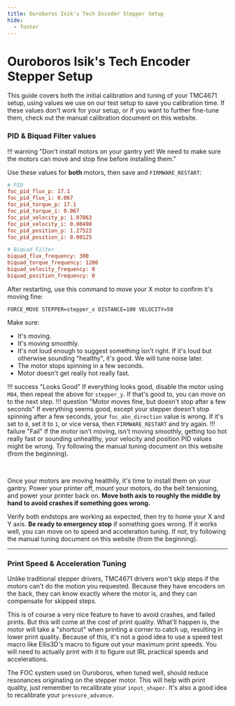 ```yaml
---
title: Ouroboros Isik's Tech Encoder Stepper Setup
hide:
  - footer
---
```


# Ouroboros Isik's Tech Encoder Stepper Setup

This guide covers both the initial calibration and tuning of your TMC4671 setup, using values we use on our test setup to save you calibration time. If these values don't work for your setup, or if you want to further fine-tune them, check out the manual calibration document on this website.

### PID & Biquad Filter values

!!! warning "Don't install motors on your gantry yet! We need to make sure the motors can move and stop fine before installing them."

Use these values for **both** motors, then save and `FIRMWARE_RESTART`:

``````ini
# PID
foc_pid_flux_p: 17.1
foc_pid_flux_i: 0.067
foc_pid_torque_p: 17.1
foc_pid_torque_i: 0.067
foc_pid_velocity_p: 1.07063
foc_pid_velocity_i: 0.00498
foc_pid_position_p: 1.27522
foc_pid_position_i: 0.00125

# Biquad Filter
biquad_flux_frequency: 300
biquad_torque_frequency: 1200
biquad_velocity_frequency: 0
biquad_position_frequency: 0
``````

After restarting, use this command to move your X motor to confirm it's moving fine:

``````
FORCE_MOVE STEPPER=stepper_x DISTANCE=100 VELOCITY=50
``````

Make sure:

   - It's moving.
   - It's moving smoothly.
   - It's not loud enough to suggest something isn't right. If it's loud but otherwise sounding "healthy", it's good. We will tune noise later.
   - The motor stops spinning in a few seconds.
   - Motor doesn't get really hot really fast.
     <br> 

 !!! success "Looks Good"
     If everything looks good, disable the motor using `M84`, then repeat the above for `stepper_y`. If that's good to, you can move on to the next step.
 !!! question "Motor moves fine, but doesn't stop after a few seconds"
     If everything seems good, except your stepper doesn't stop spinning after a few seconds, your `foc_abn_direction` value is wrong. If it's set to `0`, set it to `1`, or vice versa, then `FIRMWARE_RESTART` and try again.
 !!! failure "Fail"
     If the motor isn't moving, isn't moving smoothly, getting too hot really fast or sounding unhealthy, your velocity and position PID values might be wrong. Try following the manual tuning document on this website (from the beginning).

<br>

Once your motors are moving healthily, it's time to install them on your gantry. Power your printer off, mount your motors, do the belt tensioning, and power your printer back on. **Move both axis to roughly the middle by hand to avoid crashes if something goes wrong.**

Verify both endstops are working as expected, then try to home your X and Y axis. **Be ready to emergency stop** if something goes wrong. If it works well, you can move on to speed and acceleration tuning. If not, try following the manual tuning document on this website (from the beginning).

---
### Print Speed & Acceleration Tuning
Unlike traditional stepper drivers, TMC4671 drivers won't skip steps if the motors can't do the motion you requested. Because they have encoders on the back, they can know exactly where the motor is, and they can compensate for skipped steps.

This is of course a very nice feature to have to avoid crashes, and failed prints. But this will come at the cost of print quality. What'll happen is, the motor will take a "shortcut" when printing a corner to catch up, resulting in lower print quality. Because of this, it's not a good idea to use a speed test macro like Ellis3D's macro to figure out your maximum print speeds. You will need to actually print with it to figure out IRL practical speeds and accelerations.

The FOC system used on Ouroboros, when tuned well, should reduce resonances originating on the stepper motor. This will help with print quality, just remember to recalibrate your `input_shaper`. It's also a good idea to recalibrate your `pressure_advance`.
